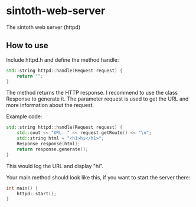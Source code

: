 # sintoth-web-server
The sintoth web server (httpd) 

## How to use

Include httpd.h and define the method handle:

```cpp
std::string httpd::handle(Request request) {
    return "";
}
```

The method returns the HTTP response. I recommend to use the class Response to generate it. The parameter request is used to get the URL and more information about the request. 

Example code:

```cpp
std::string httpd::handle(Request request) {
    std::cout << "URL: " << request.getRoute() << "\n";
    std::string html = "<h1>hi</h1>";
    Response response(html);
    return response.generate();
}
```

This would log the URL and display "hi".

Your main method should look like this, if you want to start the server there:
```cpp
int main() {
    httpd::start();
}
```
